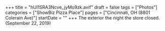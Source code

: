 +++
title = "hUl1SRA3Ncve_jyMo9zk.avif"
draft = false
tags = ["Photos"]
categories = ["ShowBiz Pizza Place"]
pages = ["Cincinnati, OH (8801 Colerain Ave)"]
startDate = ""
+++
The exterior the night the store closed. (September 22, 2019)
